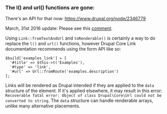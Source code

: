 ### The l() and url() functions are gone:
There's an API for that now: https://www.drupal.org/node/2346779

March, 31st 2016 update:
Please see this [comment](https://www.drupal.org/node/2346779#comment-10977601).

Using `Link::fromTextAndUrl` and `toRenderable()` is certainly a way to do replace
the `l()` and `url()` functions, however Drupal Core Link documentation recommends
using the form API like so:

```
$build['examples_link'] = [
  '#title' => $this->t('Examples'),
  '#type' => 'link',
  '#url' => Url::fromRoute('examples.description')
];
```

Links will be rendered as Drupal intended if they are applied to the `data`
structure of the element. If it's applied elsewhere, it may result in this
error: `Recoverable fatal error: Object of class Drupal\Core\Url could not be
converted to string`. The `data` structure can handle renderable arrays, unlike
many alternative placements.
